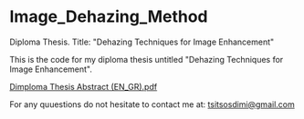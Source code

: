 # Image_Dehazing_Method 
Diploma Thesis. Title: "Dehazing Techniques for Image Enhancement"

This is the code for my diploma thesis untitled "Dehazing Techniques for Image Enhancement".

[Dimploma Thesis Abstract (EN_GR).pdf](https://github.com/dtsitsos/Image_Dehazing_Method_SLIC/files/9946655/Dimploma.Thesis.Abstract.EN_GR.pdf)

For any quuestions do not hesitate to contact me at: tsitsosdimi@gmail.com
